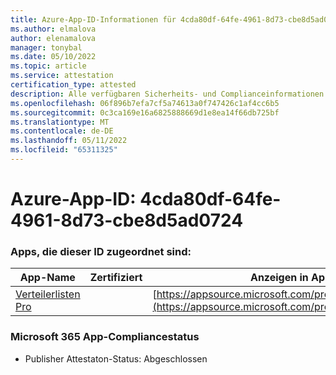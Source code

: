 ```yaml
---
title: Azure-App-ID-Informationen für 4cda80df-64fe-4961-8d73-cbe8d5ad0724
ms.author: elmalova
author: elenamalova
manager: tonybal
ms.date: 05/10/2022
ms.topic: article
ms.service: attestation
certification_type: attested
description: Alle verfügbaren Sicherheits- und Complianceinformationen für 4cda80df-64fe-4961-8d73-cbe8d5ad0724.
ms.openlocfilehash: 06f896b7efa7cf5a74613a0f747426c1af4cc6b5
ms.sourcegitcommit: 0c3ca169e16a6825888669d1e8ea14f66db725bf
ms.translationtype: MT
ms.contentlocale: de-DE
ms.lasthandoff: 05/11/2022
ms.locfileid: "65311325"
---
```

# <a name="azure-app-id-4cda80df-64fe-4961-8d73-cbe8d5ad0724"></a>Azure-App-ID: 4cda80df-64fe-4961-8d73-cbe8d5ad0724


### <a name="apps-associated-with-this-id"></a>Apps, die dieser ID zugeordnet sind:
| **App-Name** | **Zertifiziert** | **Anzeigen in AppSource** |
|--------------|---------------|-----------------------|
| [Verteilerlisten Pro](../forward/WA200002977.md) |  | [https://appsource.microsoft.com/product/office/WA200002977](https://appsource.microsoft.com/product/office/WA200002977) |

### <a name="microsoft-365-app-compliance-status"></a>Microsoft 365 App-Compliancestatus
- Publisher Attestaton-Status: Abgeschlossen
